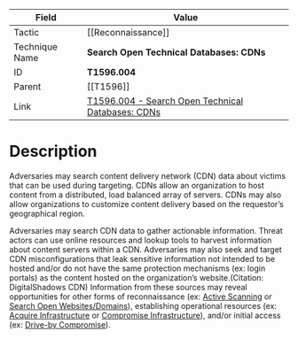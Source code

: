 
|Field|Value|
|---|---|
|Tactic|[[Reconnaissance]]|
|Technique Name|**Search Open Technical Databases: CDNs**|
|ID|**T1596.004**|
|Parent|[[T1596]]|
|Link|[T1596.004 - Search Open Technical Databases: CDNs](https://attack.mitre.org/techniques/T1596/004)|

# Description

Adversaries may search content delivery network (CDN) data about victims that can be used during targeting. CDNs allow an organization to host content from a distributed, load balanced array of servers. CDNs may also allow organizations to customize content delivery based on the requestor’s geographical region.

Adversaries may search CDN data to gather actionable information. Threat actors can use online resources and lookup tools to harvest information about content servers within a CDN. Adversaries may also seek and target CDN misconfigurations that leak sensitive information not intended to be hosted and/or do not have the same protection mechanisms (ex: login portals) as the content hosted on the organization’s website.(Citation: DigitalShadows CDN) Information from these sources may reveal opportunities for other forms of reconnaissance (ex: [Active Scanning](https://attack.mitre.org/techniques/T1595) or [Search Open Websites/Domains](https://attack.mitre.org/techniques/T1593)), establishing operational resources (ex: [Acquire Infrastructure](https://attack.mitre.org/techniques/T1583) or [Compromise Infrastructure](https://attack.mitre.org/techniques/T1584)), and/or initial access (ex: [Drive-by Compromise](https://attack.mitre.org/techniques/T1189)).